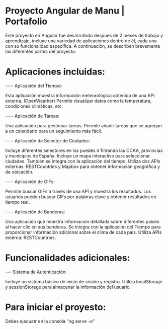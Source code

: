 # Proyecto Angular de Manu | Portafolio

Este proyecto en Angular fue desarrollado despues de 2 meses de trabajo y aprendizaje,
incluye una variedad de aplicaciones dentro de él, cada una con su funcionalidad específica.
A continuación, se describen brevemente las diferentes partes del proyecto:

# Aplicaciones incluidas:

---- Aplicación del Tiempo:

Esta aplicación muestra información meteorológica obtenida de una API externa. (OpenWeather)
Permite visualizar datos como la temperatura, condiciones climáticas, etc.

---- Aplicación de Tareas:

Una aplicación para gestionar tareas.
Permite añadir tareas que se agregan a un calendario para un seguimiento más fácil.

---- Aplicación de Selector de Ciudades:

Incluye diferentes selectores en los puedes ir filtrando las CCAA, provincias y municipios de España.
Incluye un mapa interactivo para seleccionar ciudades.
También se integra con la aplicación del tiempo.
Utiliza dos APIs externas: RESTCountries y Mapbox para obtener información geográfica y de ubicación.

---- Aplicación de GIFs:

Permite buscar GIFs a través de una API y muestra los resultados.
Los usuarios pueden buscar GIFs por palabras clave y obtener resultados en tiempo real.

---- Aplicación de Banderas:

Una aplicación que muestra información detallada sobre diferentes países al hacer clic en sus banderas.
Se integra con la aplicación del Tiempo para proporcionar información adicional sobre el clima de cada país.
Utiliza APIs externa: RESTCountries.

# Funcionalidades adicionales:

--- Sistema de Autenticación:

Incluye un sistema básico de inicio de sesión y registro.
Utiliza localStorage y sessionStorage para almacenar la información del usuario.


# Para iniciar el proyesto:

Debes ejecuatr en la consola "ng serve -o"